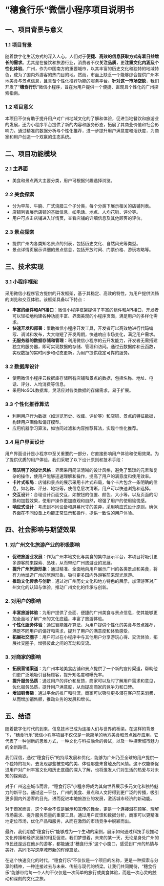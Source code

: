 # ”穗食行乐“微信小程序项目说明书

## 一、项目背景与意义

### 1.1 项目背景

随着数字化生活方式的深入人心，人们对于**便捷、高效的信息获取方式有着日益增长的需求**。尤其是在餐饮和旅游行业，消费者不仅**关注品质**，更**注重文化内涵及个性化体验**。广州，作为中国南方的重要城市，以其丰富的历史文化和独特的地域特色，成为了国内外游客的热门目的地。然而，市面上缺乏一个能够综合提供广州本地美食与景点信息，且具备个性化推荐功能的服务平台。**针对这一市场空缺**，我们开发了“**穗食行乐**”微信小程序，旨在为用户提供一个便捷、直观且个性化的广州探索指南。

### 1.2 项目意义

本项目不仅有助于提升用户对广州地域文化的了解和体验，促进当地餐饮和旅游业的发展，还为小程序平台提供了新的内容和服务形态，拓展了其商业价值和社会影响力。通过精准的数据分析与个性化推荐，进一步提升用户满意度和活跃度，为商家和用户创造一个双赢的生态系统。

## 二、项目功能模块

### 2.1 主界面

- 美食和景点两大主要分类，用户可根据兴趣选择浏览。

### 2.2 美食探索

- 分为早茶、牛腩、广式烧腊三个子分类，每个分类下展示相关的店铺列表。
- 店铺列表展示店铺的基础信息，如电话、地点、人均花销、评分等。
- 用户可点击店铺进入详情页，查看店铺的详细信息及其他顾客的评价。

### 2.3 景点探索

- 提供广州内各类知名景点的列表，包括历史文化、自然风光等类型。
- 景点详情页展示详细的景点信息，包括开放时间、门票价格、游玩攻略等。

## 三、技术实现

### 3.1 小程序框架

采用微信小程序官方提供的开发框架，基于其稳定、高效的特性，为用户提供流畅的浏览和交互体验。该框架具备以下特点：

- **丰富的组件和API接口**：微信小程序框架提供了丰富的组件和API接口，开发者可以轻松地构建各种功能丰富、界面美观的小程序页面，满足用户的多样化需求。
- **快速开发和部署**：借助微信小程序开发工具，开发者可以高效地进行代码编写、调试和发布，大大缩短了开发周期，快速响应市场变化，满足用户需求。
- **无服务器的数据存储和管理**：利用微信小程序的云开发能力，开发者无需搭建独立的服务器，即可实现数据的存储、管理和访问。通过云数据库和云函数，实现数据的实时同步和动态更新，为用户提供稳定可靠的服务。

### 3.2 数据库设计

- 使用微信小程序云数据库存储所有店铺和景点的数据，包括名称、地址、电话、评分、人均消费等信息。
- 采用NoSQL数据库，灵活应对各类数据的存储需求，易于扩展。

### 3.3 个性化推荐算法

- 利用用户行为数据（如浏览历史、收藏、评价等）和店铺、景点的特征数据，构建用户画像和偏好模型。
- 应用机器学习算法，如协同过滤和内容推荐算法，实现个性化推荐。

### 3.4 用户界面设计

用户界面设计是小程序中至关重要的一部分，它直接影响用户体验和使用效果。为了提供优质的用户体验，我们采取了以下设计原则和技术手段：

- **简洁明了的设计风格**：界面采用简洁清晰的设计风格，避免了繁琐的元素和复杂的操作，使用户能够迅速理解和操作，提高了用户的满意度和使用效率。
- **卡片式布局**：店铺和景点的展示采用卡片式布局，每个卡片包含一条明确的信息，如名称、评分、地址等，使信息层次清晰，用户可以快速浏览和选择。
- **交互设计**：合理设计页面交互，如按钮的位置、颜色、大小等，以及页面的切换和加载效果，使用户操作更加直观和自然，增强了用户的使用愉悦感。
- **响应式设计**：考虑到不同设备和屏幕尺寸的差异，采用响应式设计原则，确保界面在不同设备上均能正常显示和操作，提供一致性的用户体验。

## 四、社会影响与期望效果

### 1. 对广州文化旅游产业的积极影响

- **促进旅游业发展**：作为广州本地文化与美食的集中展示平台，本项目将吸引更多游客前来探索、品味，从而带动广州旅游业的发展。
- **提升广州旅游形象**：通过精准、全面地向用户展示广州的各类景点和美食，将有力地塑造广州的旅游形象，吸引更多国内外游客前来观光旅游。
- **推动文化传承与创新**：通过对广州历史文化和地方特色的展示，加深游客对广州文化的认知与体验，推动广州文化的传承与创新。

### 2. 对用户的影响

- **丰富旅游体验**：为用户提供了全面、便捷的广州美食与景点信息，使其能够更加全面地了解广州的文化底蕴，丰富了旅游体验。
- **个性化服务体验**：通过智能推荐算法，为用户提供个性化的美食与景点推荐，满足不同用户的偏好和需求，提升了用户的满意度和体验感受。
- **拓展社交圈子**：用户可以在小程序中与其他用户分享游玩心得、交流体验，拓展社交圈子，增强彼此之间的互动和交流。

### 3. 对商家的影响

- **拓展营销渠道**：为广州本地美食店铺和景点提供了一个新的宣传渠道，帮助他们更广泛地吸引目标顾客，提升知名度和曝光率。
- **提升服务品质**：通过用户的评价和反馈，商家可以及时了解用户需求和意见，优化服务品质，提升用户满意度，从而提高商家的竞争力和口碑。
- **增加销售额**：通过平台的推广和引流，商家可以吸引更多潜在客户前来消费，从而增加销售额，推动业务的发展和增长。

## 五、结语

​		随着数字化时代的到来，信息技术已成为连接人们与世界的桥梁。在这样的背景下，“穗食行乐”微信小程序项目不仅仅是一款简单的地方美食和景点推荐应用，它代表了一种创新的思维方式，一种文化与科技融合的尝试，以及一种探索城市魅力的全新路径。

​		我们深信，通过“穗食行乐”的持续发展和优化，能够为广州乃至全球的用户提供一个独特的视角，去发现那些被忽略的美、体验那些未曾触及的风情。这不仅能够促进用户对广州丰富文化和历史底蕴的深入了解，也将激发人们对生活的热爱与对未知的探索欲。

​		对于广州这座城市而言，“穗食行乐”小程序将成为其向世界展示多元文化和独特魅力的新平台。通过这一平台，广州的美食、景点和人文将得到更广泛的传播，吸引更多国内外游客的目光，进而促进本地旅游业的发展，激活城市经济的新动能。

​		对于商家而言，这个平台不仅是展示和宣传的舞台，更是一个连接潜在顾客、理解市场需求、提升服务质量的重要工具。通过用户反馈和数据分析，商家可以更精准地定位市场，优化产品和服务，从而在激烈的市场竞争中脱颖而出。

​		最终，我们期望“穗食行乐”能够成为一个生动的案例，展示如何通过科技手段推动文化传播和经济发展的相互促进。我们梦想着，未来的某一天，无论是身处广州的市民还是远在他乡的游客，都能通过“穗食行乐”这个小窗口，感受到广州的热情与美好，共同书写这座城市新的辉煌篇章。

​		在这个快速变化的时代，“穗食行乐”不仅仅是一个项目的名称，更是一种探索与分享的精神，一种连接过去与未来、传统与现代的桥梁。让我们共同期待，“穗食行乐”能够带给每一个人的不仅仅是一次简单的旅行或美食体验，而是一次心灵的触动和深刻的文化之旅。